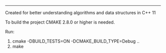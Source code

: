 -----------
Created for better understanding algorithms and data structures in C++ 11

To build the project CMAKE 2.8.0 or higher is needed.

Run:
1. cmake -DBUILD_TESTS=ON -DCMAKE_BUILD_TYPE=Debug ..
2. make
